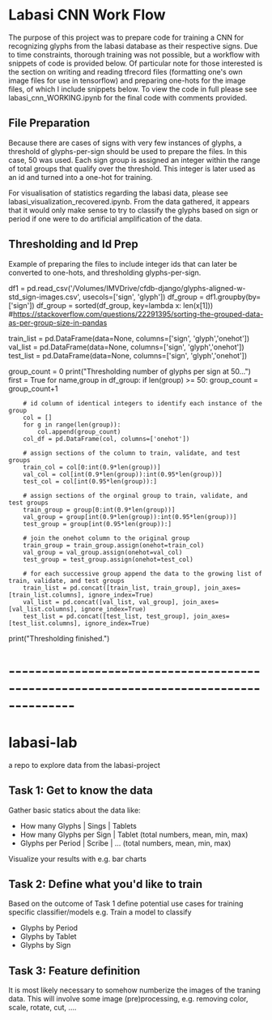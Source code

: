 # Labasi CNN Work Flow

The purpose of this project was to prepare code for training a CNN for recognizing glyphs from the  labasi database as their respective signs. Due to time constraints, thorough training was not possible,  but a workflow with snippets of code is provided below. Of particular note for those interested is the section on writing and reading tfrecord files (formatting one's own image files for use in tensorflow) and preparing one-hots for the image files, of which I include snippets below. To view the code in full please see labasi_cnn_WORKING.ipynb for the final code with comments provided.

## File Preparation

Because there are cases of signs with very few instances of glyphs, a threshold of glyphs-per-sign should be used to prepare the files. In this case, 50 was used. Each sign group is assigned an integer within the range of total groups that qualify over the threshold. This integer is later used as an id and turned into a one-hot for training.

For visualisation of statistics regarding the labasi data, please see labasi_visualization_recovered.ipynb. From the data gathered, it appears that it would only make sense to try to classify the glyphs based on sign or period if one were to do artificial amplification of the data. 

## Thresholding and Id Prep

Example of preparing the files to include integer ids that can later be converted to one-hots, and thresholding glyphs-per-sign.

df1 = pd.read_csv('/Volumes/IMVDrive/cfdb-django/glyphs-aligned-w-std_sign-images.csv', usecols=['sign', 'glyph'])
df_group = df1.groupby(by=['sign'])
df_group = sorted(df_group, key=lambda x: len(x[1])) #https://stackoverflow.com/questions/22291395/sorting-the-grouped-data-as-per-group-size-in-pandas

train_list = pd.DataFrame(data=None, columns=['sign', 'glyph','onehot'])
val_list = pd.DataFrame(data=None, columns=['sign', 'glyph','onehot'])
test_list = pd.DataFrame(data=None, columns=['sign', 'glyph','onehot'])

group_count = 0
print("Thresholding number of glyphs per sign at 50...")
first = True
for name,group in df_group:
    if len(group) >= 50:
        group_count = group_count+1
        
        # id column of identical integers to identify each instance of the group
        col = []
        for g in range(len(group)):
            col.append(group_count)
        col_df = pd.DataFrame(col, columns=['onehot'])
        
        # assign sections of the column to train, validate, and test groups
        train_col = col[0:int(0.9*len(group))]
        val_col = col[int(0.9*len(group)):int(0.95*len(group))]
        test_col = col[int(0.95*len(group)):]
        
        # assign sections of the orginal group to train, validate, and test groups
        train_group = group[0:int(0.9*len(group))] 
        val_group = group[int(0.9*len(group)):int(0.95*len(group))]
        test_group = group[int(0.95*len(group)):]
        
        # join the onehot column to the original group
        train_group = train_group.assign(onehot=train_col)
        val_group = val_group.assign(onehot=val_col)
        test_group = test_group.assign(onehot=test_col)
        
        # for each successive group append the data to the growing list of train, validate, and test groups
        train_list = pd.concat([train_list, train_group], join_axes=[train_list.columns], ignore_index=True)
        val_list = pd.concat([val_list, val_group], join_axes=[val_list.columns], ignore_index=True)
        test_list = pd.concat([test_list, test_group], join_axes=[test_list.columns], ignore_index=True)
        
print("Thresholding finished.")

## 

# --------------------------------------------------------------------------------------

# labasi-lab
a repo to explore data from the labasi-project

## Task 1: Get to know the data

Gather basic statics about the data like:

* How many Glyphs | Sings | Tablets
* How many Glyphs per Sign | Tablet (total numbers, mean, min, max)
* Glyphs per Period | Scribe | ... (total numbers, mean, min, max)

Visualize your results with e.g. bar charts


## Task 2: Define what you'd like to train

Based on the outcome of Task 1 define potential use cases for training specific classifier/models
e.g. Train a model to classify
* Glyphs by Period
* Glyphs by Tablet
* Glyphs by Sign


## Task 3: Feature definition

It is most likely necessary to somehow numberize the images of the traning data. This will involve some image (pre)processing, e.g. removing color, scale, rotate, cut, ....

